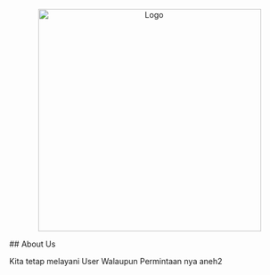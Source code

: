<p align="center"><a href="https://laravel.com" target="_blank"><img src="https://static.vecteezy.com/system/resources/previews/002/592/172/original/smile-emoji-pop-art-line-style-icon-free-vector.jpg" width="400" alt=" Logo"></a></p>
## About Us

Kita tetap melayani User Walaupun Permintaan nya aneh2
